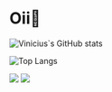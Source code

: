 <h1>Oii👋</h1> 

<!--
**viniciusmarchioni/viniciusmarchioni** is a ✨ _special_ ✨ repository because its `README.md` (this file) appears on your GitHub profile.

Here are some ideas to get you started:

- 🔭 I’m currently working on ...
- 🌱 I’m currently learning ...
- 👯 I’m looking to collaborate on ...
- 🤔 I’m looking for help with ...
- 💬 Ask me about ...
- 📫 How to reach me: ...
- 😄 Pronouns: ...
- ⚡ Fun fact: ...
-->

![Vinicius`s GitHub stats](https://github-readme-stats.vercel.app/api?username=viniciusmarchioni&show_icons=true&theme=dracula)
 
![Top Langs](https://github-readme-stats.vercel.app/api/top-langs/?username=viniciusmarchioni&langs_count=8&theme=dracula)

<div> 
  <a href="https://instagram.com/viniciusmarchioni" target="_blank"><img src="https://img.shields.io/badge/-Instagram-%23E4405F?style=for-the-badge&logo=instagram&logoColor=white" target="_blank"></a>
  <a href="https://www.linkedin.com/in/viniciusmarchioni" target="_blank"><img src="https://img.shields.io/badge/-LinkedIn-%230077B5?style=for-the-badge&logo=linkedin&logoColor=white" target="_blank"></a> 
</div>
